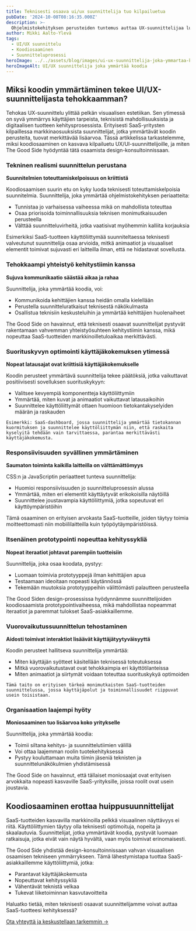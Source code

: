 ```yaml
---
title: Teknisesti osaava ui/ux suunnittelija tuo kilpailuetua
pubDate: '2024-10-08T08:16:35.000Z'
description: >-
  Ohjelmistokehityksen perusteiden tuntemus auttaa UX-suunnittelijaa luomaan toimivia ja käyttäjälähtöisiä SaaS-tuotteita. Koodiymmärrys tehostaa suunnitteluprosessia, parantaa tiimityöskentelyä ja tuottaa realistisia ratkaisuja.
author: Mikki Aalto-Ylevä
tags:
  - UI/UX suunnittelu
  - Koodiosaaminen
  - Suunnitteluprosessi
heroImage: ../../assets/blog/images/ui-ux-suunnittelija-joka-ymmartaa-koodia/featured.webp
heroImageAlt: UI/UX suunnittelija joka ymmärtää koodia
---
```


## Miksi koodin ymmärtäminen tekee UI/UX-suunnittelijasta tehokkaamman?

Tehokas UX-suunnittelu ylittää pelkän visuaalisen estetiikan. Sen ytimessä on syvä ymmärrys käyttäjien tarpeista, teknisistä mahdollisuuksista ja digitaalisen tuotteen kehitysprosessista. Erityisesti SaaS-yritysten kilpaillessa markkinaosuuksista suunnittelijat, jotka ymmärtävät koodin perusteita, tuovat merkittävää lisäarvoa. Tässä artikkelissa tarkastelemme, miksi koodiosaaminen on kasvava kilpailuetu UX/UI-suunnittelijoille, ja miten The Good Side hyödyntää tätä osaamista design-konsultoinnissaan.

### Tekninen realismi suunnittelun perustana

**Suunnitelmien toteuttamiskelpoisuus on kriittistä**

Koodiosaamisen suurin etu on kyky luoda teknisesti toteuttamiskelpoisia suunnitelmia. Suunnittelija, joka ymmärtää ohjelmistokehityksen periaatteita:

- Tunnistaa jo varhaisessa vaiheessa mikä on mahdollista toteuttaa
- Osaa priorisoida toiminnallisuuksia teknisen monimutkaisuuden perusteella
- Välttää suunnitteluvirheitä, jotka vaatisivat myöhemmin kalliita korjauksia

Esimerkiksi SaaS-tuotteen käyttöliittymää suunniteltaessa teknisesti valveutunut suunnittelija osaa arvioida, mitkä animaatiot ja visuaaliset elementit toimivat sujuvasti eri laitteilla ilman, että ne hidastavat sovellusta.

### Tehokkaampi yhteistyö kehitystiimin kanssa

**Sujuva kommunikaatio säästää aikaa ja rahaa**

Suunnittelija, joka ymmärtää koodia, voi:

- Kommunikoida kehittäjien kanssa heidän omalla kielellään
- Perustella suunnitteluratkaisut teknisestä näkökulmasta
- Osallistua teknisiin keskusteluihin ja ymmärtää kehittäjien huolenaiheet

The Good Side on havainnut, että teknisesti osaavat suunnittelijat pystyvät rakentamaan vahvemman yhteistyösuhteen kehitystiimin kanssa, mikä nopeuttaa SaaS-tuotteiden markkinoilletuloaikaa merkittävästi.

### Suorituskyvyn optimointi käyttäjäkokemuksen ytimessä

**Nopeat latausajat ovat kriittisiä käyttäjäkokemukselle**

Koodin perusteet ymmärtävä suunnittelija tekee päätöksiä, jotka vaikuttavat positiivisesti sovelluksen suorituskykyyn:

- Valitsee kevyempiä komponentteja käyttöliittymiin
- Ymmärtää, miten kuvat ja animaatiot vaikuttavat latausaikoihin
- Suunnittelee käyttöliittymät ottaen huomioon tietokantakyselyiden määrän ja raskauden

```
Esimerkki: SaaS-dashboard, jossa suunnittelija ymmärtää tietokannan kuormituksen ja suunnittelee käyttöliittymän niin, että raskaita kyselyitä tehdään vain tarvittaessa, parantaa merkittävästi käyttäjäkokemusta.
```

### Responsiivisuuden syvällinen ymmärtäminen

**Saumaton toiminta kaikilla laitteilla on välttämättömyys**

CSS:n ja JavaScriptin periaatteet tunteva suunnittelija:

- Huomioi responsiivisuuden jo suunnitteluprosessin alussa
- Ymmärtää, miten eri elementit käyttäytyvät erikokoisilla näytöillä
- Suunnittelee joustavampia käyttöliittymiä, jotka sopeutuvat eri käyttöympäristöihin

Tämä osaaminen on erityisen arvokasta SaaS-tuotteille, joiden täytyy toimia moitteettomasti niin mobiililaitteilla kuin työpöytäympäristöissä.

### Itsenäinen prototypointi nopeuttaa kehityssykliä

**Nopeat iteraatiot johtavat parempiin tuotteisiin**

Suunnittelija, joka osaa koodata, pystyy:

- Luomaan toimivia prototyyppejä ilman kehittäjien apua
- Testaamaan ideoitaan nopeasti käytännössä
- Tekemään muutoksia prototyyppeihin välittömästi palautteen perusteella

The Good Siden design-prosessissa hyödynnämme suunnittelijoiden koodiosaamista prototypointivaiheessa, mikä mahdollistaa nopeammat iteraatiot ja paremmat tulokset SaaS-asiakkaillemme.

### Vuorovaikutussuunnittelun tehostaminen

**Aidosti toimivat interaktiot lisäävät käyttäjätyytyväisyyttä**

Koodin perusteet hallitseva suunnittelija ymmärtää:

- Miten käyttäjän syötteet käsitellään teknisessä toteutuksessa
- Mitkä vuorovaikutustavat ovat tehokkaimpia eri käyttötilanteissa
- Miten animaatiot ja siirtymät voidaan toteuttaa suorituskykyä optimoiden

```
Tämä taito on erityisen tärkeä monimutkaisten SaaS-tuotteiden suunnittelussa, jossa käyttäjäpolut ja toiminnallisuudet riippuvat usein toisistaan.
```

### Organisaation laajempi hyöty

**Moniosaaminen tuo lisäarvoa koko yritykselle**

Suunnittelija, joka ymmärtää koodia:

- Toimii siltana kehitys- ja suunnittelutiimien välillä
- Voi ottaa laajemman roolin tuotekehityksessä
- Pystyy kouluttamaan muita tiimin jäseniä teknisten ja suunnittelunäkökulmien yhdistämisessä

The Good Side on havainnut, että tällaiset moniosaajat ovat erityisen arvokkaita nopeasti kasvaville SaaS-yrityksille, joissa roolit ovat usein joustavia.

## Koodiosaaminen erottaa huippusuunnittelijat

SaaS-tuotteiden kasvavilla markkinoilla pelkkä visuaalinen näyttävyys ei riitä. Käyttöliittymien täytyy olla teknisesti optimoituja, nopeita ja skaalautuvia. Suunnittelijat, jotka ymmärtävät koodia, pystyvät luomaan ratkaisuja, jotka eivät vain näytä hyvältä, vaan myös toimivat erinomaisesti.

The Good Side yhdistää design-konsultoinnissaan vahvan visuaalisen osaamisen tekniseen ymmärrykseen. Tämä lähestymistapa tuottaa SaaS-asiakkaillemme käyttöliittymiä, jotka:

- Parantavat käyttäjäkokemusta
- Nopeuttavat kehityssykliä
- Vähentävät teknistä velkaa
- Tukevat liiketoiminnan kasvutavoitteita

Haluatko tietää, miten teknisesti osaavat suunnittelijamme voivat auttaa SaaS-tuotteesi kehityksessä? 

[Ota yhteyttä ja keskustellaan tarkemmin →](https://goodside.fi/contact)